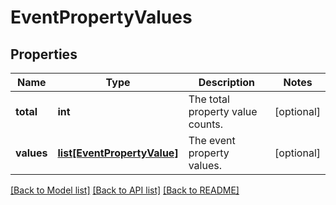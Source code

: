 # EventPropertyValues

## Properties
Name | Type | Description | Notes
------------ | ------------- | ------------- | -------------
**total** | **int** | The total property value counts. | [optional] 
**values** | [**list[EventPropertyValue]**](EventPropertyValue.md) | The event property values. | [optional] 

[[Back to Model list]](../README.md#documentation-for-models) [[Back to API list]](../README.md#documentation-for-api-endpoints) [[Back to README]](../README.md)

